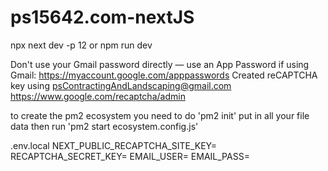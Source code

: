 # ps15642.com-nextJS
npx next dev -p 12
or
npm run dev

Don't use your Gmail password directly — use an App Password if using Gmail: https://myaccount.google.com/apppasswords
Created reCAPTCHA key using psContractingAndLandscaping@gmail.com https://www.google.com/recaptcha/admin

to create the pm2 ecosystem you need to do 
'pm2 init'
put in all your file data
then run
'pm2 start ecosystem.config.js'


.env.local
NEXT_PUBLIC_RECAPTCHA_SITE_KEY=
RECAPTCHA_SECRET_KEY=
EMAIL_USER=
EMAIL_PASS=